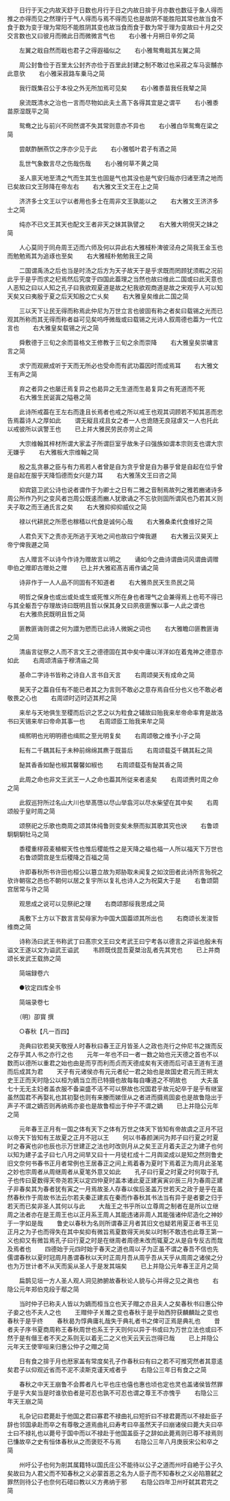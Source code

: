 <!-- { "loadSidebar": true } -->
　　日行于天之内故天舒于日数也月行于日之内故日揜于月亦数也数征于象人得而推之亦得而见之然理行于气人得而与焉不得而见也是故阴不能胜阳其常也故当食不食于数为变于理为常阳不能胜阴其变也故当食而食于数为常于理为变故曰十月之交交言数也又曰彼月而微此日而微微言气也
　　右小雅十月朔日辛夘之简

　　左翼之戢自然而戢也君子之得遐福似之
　　右小雅鸳鸯戢其左翼之简

　　周公封鲁俭于百里太公封齐亦俭于百里此封建之制不敢过也采菽之车马衮黼亦此意欤
　　右小雅采菽路车乗马之简

　　我行既集召公于本役之外无所加焉可见矣
　　右小雅黍苗我任我辇之简

　　泉流既清水之治也一言而尽物如此夫土髙下各得其宜是之谓平
　　右小雅黍苗原湿既平之简

　　鸳鸯之比与前兴不同然谓不失其常则意亦不异也
　　右小雅白华鸳鸯在梁之简

　　尝献酢酬燕饮之序亦少见于此
　　右小雅瓠叶君子有酒之简

　　乱世气象数言尽之伤哉伤哉
　　右小雅何草不黄之简

　　圣人禀天地至清之气而生其生也固是气也其没也是气安归哉亦归诸至清之地而已矣故曰文王陟降在帝左右
　　右大雅文王文王在上之简

　　济济多士文王以宁以者用也多士在周非文王孰能以之
　　右大雅文王济济多士之简

　　纯亦不已文王其天也配文王者非天之妺其孰譬之
　　右大雅大明俔天之妺之简

　　人心莫同于同舟周王迈而六师及何以异此右大雅棫朴渒彼泾舟之简我王金玉也而勉勉焉其为追琢也至矣
　　右大雅棫朴勉勉我王之简

　　二国谓禹汤之后也当是时汤之后方为天子故天于是乎求既而罔顾犹须暇之况前此乎于是乎而求之杞焉然后究度于四国此葢理之当然也故曰维此二国或曰此天意也人恶知之曰以人知之孔子曰我欲观夏道是故之杞我欲观商道是故之宋观乎人可以知天矣又曰夷殷于夏之后天知殷之亡乆矣
　　右大雅皇矣维此二国之简

　　三以天下让民无得而称焉此仲尼为万世立言也彼固有称之者矣曰载锡之光而已观其所称而其无得而称者益可见矣呜呼微哉或曰载锡之光诗人叙周德也葢为一代立言也
　　右大雅皇矣载锡之光之简

　　舜敷德于三旬之余而苗格文王修教于三旬之余而崇降
　　右大雅皇矣崇墉言言之简

　　求宁而观厥成听于天而无所必也受命而有武功葢因时而成焉耳
　　右大雅文王有声之简

　　弃之者异之也屡迁焉复异之也曷异之无生道而生曷复异之有死道而不死
　　右大雅生民诞寘之隘巷之简

　　此诗所戒葢在王左右而逢且长焉者也戒之所以戒王也观其词顾若不知其恶而忠告焉葢诗人之厚如此
　　谓无縦且戎且女之者一人也诡随无良冦虐又一人也托此以戒彼所以讽警王也
　　已上并大雅民劳民亦劳止之简

　　大宗维翰其梓材所谓大家孟子所谓巨室乎故朱子曰强族如谓本宗则支也谓大宗无嫌乎
　　右大雅板大宗维翰之简

　　殷之乱贪暴之臣与有力焉若人者曾是自为贪乎曾是自为暴乎曾是自起在位乎曾是自起在服乎天降慆德而女兴是力耳
　　右大雅荡文王曰咨之简

　　抑宾筵卫武公诗也说者谓作于为卿士之日有二雅之音制焉故列之雅若豳诸诗多周公所作乃列之变风者岂周公既逺而豳人犹歌诵之不忘欤则固所谓风也乃若其义则夫子取之而王通氏言之矣
　　右大雅抑抑抑威仪之简

　　禄以代耕民之所愿也稼穑以代食是诚何心哉
　　右大雅桑柔代食维好之简

　　人君负天下之责亦无所逃于天地之间也故曰宁俾我遯
　　右大雅云汉昊天上帝宁俾我遯之简

　　古人赠言不以诗今作诗为赠故言以明之
　　诵如今之曲诗谓曲词风谓曲调赠申伯之赠即古赠处之赠
　　已上并大雅崧髙吉甫作诵之简

　　诗非作于一人人品不同固有不知道者
　　右大雅烝民天生烝民之简

　　明哲之保身也或出或处或生或死惟义所在身也者理气之会兼得焉上也苟不得已与其全躯吾宁存理故诗曰既明且哲以保其身又曰夙夜匪懈以事一人此之谓也
　　右大雅烝民既明且哲之简

　　匪教匪诲则谓之何为譛为愬而已此诗人微婉之词也
　　右大雅瞻卬匪教匪诲之简

　　清庙言従祭之人而不言文王之德德固在其中矣中庸以洋洋如在着鬼神之德意亦如此
　　右周颂清庙于穆清庙之简

　　基命二字诗书皆称之诗自人言书自天言
　　右周颂昊天有成命之简

　　昊天子之葢自任有不能已者其之为言则不敢必之意存焉自任分也义也不敢必者敬畏之心也
　　右周颂时迈时迈其邦之简

　　来牟与天地俱生至稷而后识之艺之以为粒食之辅故曰贻我来牟帝命率育是故洛书曰天锡来牟曰帝命其事一也
　　右周颂臣工贻我来牟之简

　　缉熈明也光明明德也缉熙之至光明复矣
　　右周颂敬之维予小子之简

　　耘有二千耦其耘于未种前绵绵其麃于既苗后
　　右周颂载芟千耦其耘之简

　　飶其香香如飶也椒其馨馨如椒也
　　右周颂载芟有飶其香之简

　　此周之命也非文王武王一人之命也葢其所従来者逺矣
　　右周颂赉时周之命之简

　　此叙巡狩所过名山大川也举髙嶞以尽山举翕河以尽水柴望在其中矣
　　右周颂般于皇时周之简

　　颂祭祀之乐歌也商周之颂其体纯鲁则变矣未祭而拟其歌其究也谀
　　右鲁颂駉駉駉牡马之简

　　黍稷重穋菽麦稙穉天性也惟后稷能性之是天降之福也福一人所以福天下万世也
　　右鲁颂閟宫是生后稷降之百福之简

　　许即春秋所书许田也桓公以簒立故为郑胁取未闻复之如汶田者此诗所言殆祝之欤许朝宿之邑也不朝何以居之复宇所以复礼也诗人之为祝莫大于是
　　右鲁颂閟宫居常与许之简

　　观思成之说可以见祭祀之理
　　右商颂那绥我思成之简

　　禹敷下土方以下数言言契母家为中国大国葢颂其所出也
　　右商颂长发浚哲维商之简

　　诗称汤曰武王书称武丁曰髙宗文王曰文考武王曰宁考各以德言之非谥也殷未有谥文王遂以文为谥武王谥武
　　韦顾既伐昆吾夏桀治乱者先其党也
　　已上并商颂长发武王载斾之简

　　简端録卷六

　　●钦定四库全书

　　简端录卷七

　　（明）卲寳 撰

　　○春秋【凡一百四】

　　尧典曰钦若昊天敬授人时春秋曰春王正月皆圣人之政也尧行之仲尼书之拨而反之存乎其人书之亦行之也
　　元年一年也不曰一者一数之始也元天德之首也不以数而以德所以重君之始也由是而亨而利而贞而天德成矣有天德而后可语王道有王道而后成其为君
　　天子有元诸侯亦有元元者纪一君之始也是故国史君元而王朔太史王正而天时隐公以桓为嫡当立而已特摄也故每每自嗛道之不明故也
　　大夫虽七十无无主妇者盖衣服不备粢盛不洁不可以祭故也况国君乎故元妃卒于是乎有继室虽然国君不再娶礼也其初娶也则有来媵而娣侄从之者进而摄焉固妾也是故鲁隐出于声子不谓之嫡否则再纳焉亦妾也是故鲁桓出于仲子不谓之嫡
　　已上并隐公元年之简

　　元年春王正月有一国之体有天下之体有万世之体天下皆知有帝故虞之正月不冠以帝天下皆知有王故夏之正月不冠以王
　　何以书春颜渊问为邦子曰行夏之时夏时之春寅也卯也辰也示万世建正之法也时改则月从之矣王正月着夫正之为建子也何以知为建子孟子曰七八月之间旱又曰十一月徒杠成十二月舆梁成以是知之然则鲁史旧文奈何书春书正月者常例也王居春正之间上焉着春为夏时下焉着正为周月此圣笔之妙也宗周者从周继周者从夏笔外意又如此
　　孔子曰行夏之时夏之时何取于孔子也传曰夏数得天帝尧若天以定四仲夏时盖本诸此夏正建寅寅卯辰三月为春周正建子非春矣其为春者犹有寅之一月焉故圣人存春以俟后圣盖万世若天之政于是乎在虽然春秋作于周故书法云尔若夫秦正建亥在秦而作春秋其书法当有异于是者要之归于若天而已矣非圣人其何以与此
　　大哉王之书乎所以立尊周之制者在是所以立继周之法者亦在是王周王也以正月系王周人其能违诸非周人其能强诸仲尼造化之神妙于一字如是哉
　　鲁史以春秋为名则所谓春正月者其旧文也疑若用夏正者书王见正月之为子也而得失在其中矣抑有微旨焉夏数得天尚矣以时制不敢违也此尊王第一义也抑又有微旨焉孔子曰行夏之时是在继周者周德未改而辄夏之从是自专反古而烖及焉者也
　　四德始于元四时始于春天之道也周以子为正虽不谓之春吾不信也先儒谓春秋以夏时冠周月愚谓春秋以天时正周月吾从周乎吾从天乎从周周之诸侯之分也为万世计者不从天而奚从圣人于是发其端矣
　　已上并隐公元年春王正月之简

　　扁鹊见垣一方人圣人观人洞见肺腑故春秋论人貌与心并得之见之眞也
　　右隐公元年郑伯克段于鄢之简

　　当时仲子已称夫人皆以为嫡而桓当立也天子赗之亦且夫人之矣春秋书曰惠公仲子妾之也不夫人之也
　　王赗仲子关雎之变也春秋于是乎始西狩获麟麟趾之变也春秋于是乎终
　　春秋曷为惇典庸礼哉失于典礼者书之俾可正焉是典礼也
　　昔者夫子序书夏商周称王春秋周世也系王于天则何以异于书或曰为万世立法也或曰不然于是有僣王者不天之系则无以着无二之义也天云天云岂得已哉
　　已上并隐公元年天王使宰咺来归惠公仲子之赗之简

　　日有食之揜于月也厯家盖有常度矣孔子作春秋曰有曰之若不可推究然者其意逺矣君子以仰观近省而不泥不渎斯克谨天戒者乎
　　右隐公三年日有食之之简

　　春秋之中天王崩鲁不会葬者凡七平也庄也僖也惠也顷也定也灵也盖诸侯皆然罪于是乎大矣当是时谁欤伯者是可忍也孰不可忍也谓之尊王不亦愧乎
　　右隐公三年天王崩之简

　　礼杂记曰君薨赴于他国之君曰寡君不禄曲礼曰短折曰不禄君薨而以不禄赴臣子辞也邻国承赴而卒之有尊敬之道焉曲礼曰寿考曰卒虽然天子曰崩诸侯曰薨大夫曰卒士曰不禄礼也以薨号于国中而以不禄赴于他国盖臣子之辞如此薨焉则已尊不禄焉则已慊故卒之史有恒体春秋从之而褒贬不与焉
　　右隐公三年八月庚辰宋公和卒之简

　　州吁公子也何为削其属籍特以国氏庄公不能待以公子之道而州吁自絶于公子久矣故曰为人君父而不知春秋之义必蒙首恶之名为人臣子而不知春秋之义必陷篡弑之罪然则待公子也奈何石碏曰教以义方弗纳于邪
　　右隐公四年卫州吁弑其君完之简

